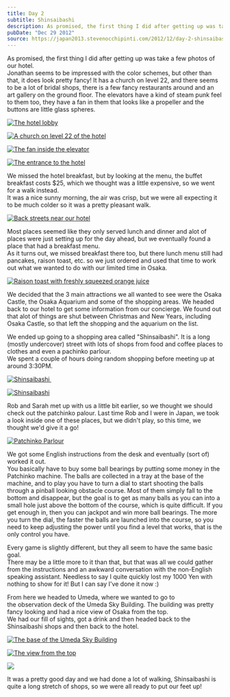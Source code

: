 ```yaml
---
title: Day 2
subtitle: Shinsaibashi
description: As promised, the first thing I did after getting up was take a few photos of our hotel.  Jonathan seems to be impressed with the color schem...
pubDate: "Dec 29 2012"
source: https://japan2013.stevenocchipinti.com/2012/12/day-2-shinsaibashi.html
---
```


As promised, the first thing I did after getting up was take a few photos of our hotel.  
Jonathan seems to be impressed with the color schemes, but other than that, it does look pretty fancy! It has a church on level 22, and there seems to be a lot of bridal shops, there is a few fancy restaurants around and an art gallery on the ground floor. The elevators have a kind of steam punk feel to them too, they have a fan in them that looks like a propeller and the buttons are little glass spheres.

[![The hotel lobby](https://4.bp.blogspot.com/--Ik75St1_bg/UN77dPm37EI/AAAAAAAAAT8/OFxffcnur8U/s320/DSC_5668.JPG)](https://4.bp.blogspot.com/--Ik75St1_bg/UN77dPm37EI/AAAAAAAAAT8/OFxffcnur8U/s1600/DSC_5668.JPG)

[![A church on level 22 of the hotel](https://3.bp.blogspot.com/-WIEgaMpW6io/UN77gqaq1II/AAAAAAAAAUE/k1P8OB_EViY/s320/DSC_5669.JPG)](https://3.bp.blogspot.com/-WIEgaMpW6io/UN77gqaq1II/AAAAAAAAAUE/k1P8OB_EViY/s1600/DSC_5669.JPG)

[![The fan inside the elevator](https://4.bp.blogspot.com/-hmMMiPMrd-8/UN77jJM6fWI/AAAAAAAAAUM/i2r4PR-Q9c4/s320/DSC_5670.JPG)](https://4.bp.blogspot.com/-hmMMiPMrd-8/UN77jJM6fWI/AAAAAAAAAUM/i2r4PR-Q9c4/s1600/DSC_5670.JPG)

[![The entrance to the hotel](https://4.bp.blogspot.com/-XcQIXJH_nDg/UN77mNtydpI/AAAAAAAAAUY/RlztjpKosv4/s320/DSC_5671.JPG)](https://4.bp.blogspot.com/-XcQIXJH_nDg/UN77mNtydpI/AAAAAAAAAUY/RlztjpKosv4/s1600/DSC_5671.JPG)

We missed the hotel breakfast, but by looking at the menu, the buffet breakfast costs $25, which we thought was a little expensive, so we went for a walk instead.  
It was a nice sunny morning, the air was crisp, but we were all expecting it to be much colder so it was a pretty pleasant walk.

[![Back streets near our hotel](https://1.bp.blogspot.com/--udHFDyJAiI/UN77p9wfZ8I/AAAAAAAAAUk/D0vhvMWww8c/s320/DSC_5673.JPG)](https://1.bp.blogspot.com/--udHFDyJAiI/UN77p9wfZ8I/AAAAAAAAAUk/D0vhvMWww8c/s1600/DSC_5673.JPG)

Most places seemed like they only served lunch and dinner and alot of places were just setting up for the day ahead, but we eventually found a place that had a breakfast menu.  
As it turns out, we missed breakfast there too, but there lunch menu still had pancakes, raison toast, etc. so we just ordered and used that time to work out what we wanted to do with our limited time in Osaka.

[![Raison toast with freshly squeezed orange juice](https://4.bp.blogspot.com/-DCftqVhGqEw/UN77t5RSXwI/AAAAAAAAAUs/acxYRcQ0AmE/s320/DSC_5679.JPG)](https://4.bp.blogspot.com/-DCftqVhGqEw/UN77t5RSXwI/AAAAAAAAAUs/acxYRcQ0AmE/s1600/DSC_5679.JPG)

We decided that the 3 main attractions we all wanted to see were the Osaka Castle, the Osaka Aquarium and some of the shopping areas. We headed back to our hotel to get some information from our concierge. We found out that alot of things are shut between Christmas and New Years, including Osaka Castle, so that left the shopping and the aquarium on the list.

We ended up going to a shopping area called "Shinsaibashi". It is a long (mostly undercover) street with lots of shops from food and coffee places to clothes and even a pachinko parlour.  
We spent a couple of hours doing random shopping before meeting up at around 3:30PM.

[![Shinsaibashi ](https://4.bp.blogspot.com/-dq5FAO-isOk/UN778_3O-UI/AAAAAAAAAU4/kKyCSmJv8PU/s320/DSC_5689.JPG)](https://4.bp.blogspot.com/-dq5FAO-isOk/UN778_3O-UI/AAAAAAAAAU4/kKyCSmJv8PU/s1600/DSC_5689.JPG)

[![Shinsaibashi](https://4.bp.blogspot.com/-oESgoNUCxmI/UN78Fj5wEUI/AAAAAAAAAVA/k82tu4R266s/s320/DSC_5693.JPG)](https://4.bp.blogspot.com/-oESgoNUCxmI/UN78Fj5wEUI/AAAAAAAAAVA/k82tu4R266s/s1600/DSC_5693.JPG)

Rob and Sarah met up with us a little bit earlier, so we thought we should check out the patchinko palour. Last time Rob and I were in Japan, we took a look inside one of these places, but we didn't play, so this time, we thought we'd give it a go!

[![Patchinko Parlour](https://1.bp.blogspot.com/-4Oj0JpXyjwY/UN8EYEHQ0EI/AAAAAAAAAVo/TYvkCWcNzII/s320/DSC_5692.JPG)](https://1.bp.blogspot.com/-4Oj0JpXyjwY/UN8EYEHQ0EI/AAAAAAAAAVo/TYvkCWcNzII/s1600/DSC_5692.JPG)

We got some English instructions from the desk and eventually (sort of) worked it out.  
You basically have to buy some ball bearings by putting some money in the Patchinko machine. The balls are collected in a tray at the base of the machine, and to play you have to turn a dial to start shooting the balls through a pinball looking obstacle course. Most of them simply fall to the bottom and disappear, but the goal is to get as many balls as you can into a small hole just above the bottom of the course, which is quite difficult. If you get enough in, then you can jackpot and win more ball bearings. The more you turn the dial, the faster the balls are launched into the course, so you need to keep adjusting the power until you find a level that works, that is the only control you have.

Every game is slightly different, but they all seem to have the same basic goal.  
There may be a little more to it than that, but that was all we could gather from the instructions and an awkward conversation with the non-English speaking assistant. Needless to say I quite quickly lost my 1000 Yen with nothing to show for it! But I can say I've done it now :)

From here we headed to Umeda, where we wanted to go to the observation deck of the Umeda Sky Building. The building was pretty fancy looking and had a nice view of Osaka from the top.  
We had our fill of sights, got a drink and then headed back to the Shinsaibashi shops and then back to the hotel.

[![The base of the Umeda Sky Building](https://3.bp.blogspot.com/-Mvi4WS0-MuY/UN78IoqKS5I/AAAAAAAAAVI/j2jrjcp6duU/s320/DSC_5697.JPG)](https://3.bp.blogspot.com/-Mvi4WS0-MuY/UN78IoqKS5I/AAAAAAAAAVI/j2jrjcp6duU/s1600/DSC_5697.JPG)

[![The view from the top](https://3.bp.blogspot.com/-XyH9yIpLFxc/UN78rEhIKgI/AAAAAAAAAVQ/qqXG3JWhvuM/s320/DSC_5704.JPG)](https://3.bp.blogspot.com/-XyH9yIpLFxc/UN78rEhIKgI/AAAAAAAAAVQ/qqXG3JWhvuM/s1600/DSC_5704.JPG)

[![](https://2.bp.blogspot.com/-tKC1RB8Ddks/UN78wvPbyqI/AAAAAAAAAVY/464-Wi2e6dc/s320/DSC_5707.JPG)](https://2.bp.blogspot.com/-tKC1RB8Ddks/UN78wvPbyqI/AAAAAAAAAVY/464-Wi2e6dc/s1600/DSC_5707.JPG)

It was a pretty good day and we had done a lot of walking, Shinsaibashi is quite a long stretch of shops, so we were all ready to put our feet up!
